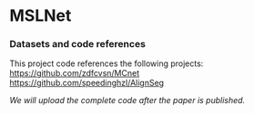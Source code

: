 </head>
<body marginheight="0"><h1>MSLNet</h1>

<h3>Datasets and code references</h3>
<p>This project code references the following projects:<br><a href="https://github.com/zdfcvsn/MCnet">https://github.com/zdfcvsn/MCnet</a><br><a href="https://github.com/speedinghzl/AlignSeg">https://github.com/speedinghzl/AlignSeg</a>

</p>
<p><em>We will upload the complete code after the paper is published.</em>
